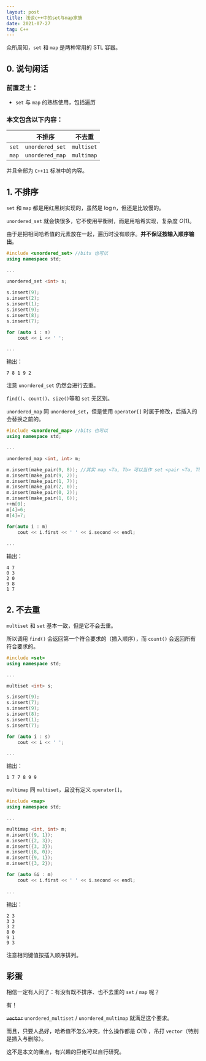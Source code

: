 ```yaml
---
layout: post
title: 浅谈c++中的set与map家族
date: 2021-07-27
tag: C++
---
```


众所周知，`set` 和 `map` 是两种常用的 STL 容器。

## 0. 说句闲话

### 前置芝士：

- `set` 与 `map` 的熟练使用，包括遍历

### 本文包含以下内容：

||不排序|不去重|
|---|---|---|
|`set`|`unordered_set`|`multiset`|
|`map`|`unordered_map`|`multimap`|

并且全部为 `C++11` 标准中的内容。
## 1. 不排序

`set` 和 `map` 都是用红黑树实现的，虽然是 $\log n$，但还是比较慢的。

`unordered_set` 就会快很多，它不使用平衡树，而是用哈希实现，复杂度 $O(1)$。

由于是把相同哈希值的元素放在一起，遍历时没有顺序。**并不保证按输入顺序输出**。

```c++
#include <unordered_set> //bits 也可以
using namespace std;

...

unordered_set <int> s;
 
s.insert(9);
s.insert(2);
s.insert(1);
s.insert(9);
s.insert(8);
s.insert(7);

for (auto i : s)
	cout << i << ' ';

...
```
输出：
```
7 8 1 9 2
```
注意 `unordered_set` 仍然会进行去重。

`find()`、`count()`、`size()`等和 `set` 无区别。

`unordered_map` 同 `unordered_set`，但是使用 `operator[]` 时属于修改，后插入的会替换之前的。

```c++
#include <unordered_map> //bits 也可以
using namespace std;

...

unordered_map <int, int> m;

m.insert(make_pair(9, 8)); //其实 map <Ta, Tb> 可以当作 set <pair <Ta, Tb> >
m.insert(make_pair(9, 2));
m.insert(make_pair(1, 7));
m.insert(make_pair(2, 0));
m.insert(make_pair(0, 2));
m.insert(make_pair(1, 6));
++m[0];
m[4]=6;
m[4]=7;

for(auto i : m)
    cout << i.first << ' ' << i.second << endl;
    
...

```
输出：
```
4 7
0 3
2 0
9 8
1 7
```

## 2. 不去重

`multiset` 和 `set` 基本一致，但是它不会去重。

所以调用 `find()` 会返回第一个符合要求的（插入顺序），而 `count()` 会返回所有符合要求的。

```c++
#include <set>
using namespace std;

...

multiset <int> s;

s.insert(9);
s.insert(7);
s.insert(9);
s.insert(8);
s.insert(1);
s.insert(7);

for (auto i : s)
    cout << i << ' ';

...

```
输出：
```
1 7 7 8 9 9
```

`multimap` 同 `multiset`，且没有定义 `operator[]`。

```c++
#include <map>
using namespace std;

...

multimap <int, int> m;
m.insert({9, 1});
m.insert({2, 3});
m.insert({3, 3});
m.insert({8, 0});
m.insert({9, 1});
m.insert({3, 2});

for (auto &i : m)
    cout << i.first << ' ' << i.second << endl;
    
...
```
输出：
```
2 3
3 3
3 2
8 0
9 1
9 3
```
注意相同键值按插入顺序排列。

## 彩蛋

相信一定有人问了：有没有既不排序、也不去重的 `set` / `map` 呢？

有！

~~`vector`~~ `unordered_multiset` / `unordered_multimap` 就满足这个要求。

而且，只要人品好，哈希值不怎么冲突，什么操作都是 $O(1)$ ，吊打 `vector`（特别是插入与删除）。

这不是本文的重点，有兴趣的巨佬可以自行研究。